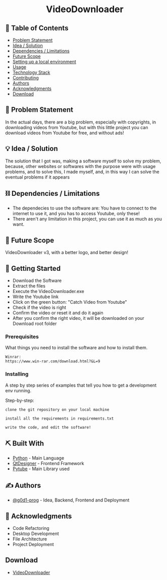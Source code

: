 <h1 align="center">VideoDownloader</h1>


## 📝 Table of Contents

- [Problem Statement](#problem_statement)
- [Idea / Solution](#idea)
- [Dependencies / Limitations](#limitations)
- [Future Scope](#future_scope)
- [Setting up a local environment](#getting_started)
- [Usage](#usage)
- [Technology Stack](#tech_stack)
- [Contributing](../CONTRIBUTING.md)
- [Authors](#authors)
- [Acknowledgments](#acknowledgments)
- [Download](#download)

## 🧐 Problem Statement <a name = "problem_statement"></a>

In the actual days, there are a big problem, especially with copyrights, in downloading videos from Youtube, but with this little project you can download videos from Youtube for free, and without ads!

## 💡 Idea / Solution <a name = "idea"></a>

The solution that I got was, making a software myself to solve my problem, because, other websites or softwares with the 
purpose were with usage problems, and to solve this, I made myself, and, in this way I can solve the eventual problems if it appears

## ⛓️ Dependencies / Limitations <a name = "limitations"></a>

- The dependecies to use the software are: You have to connect to the internet to use it, and you has to access Youtube, only these!
- There aren't any limitation in this project, you can use it as much as you want.

## 🚀 Future Scope <a name = "future_scope"></a>

VideoDownloader v3, with a better logo, and better design!

## 🏁 Getting Started <a name = "getting_started"></a>

- Download the Software
- Extract the files
- Execute the VideoDownloader.exe
- Write the Youtube link
- Click on the green button: "Catch Video from Youtube"
- Check if the video is right
- Confirm the video or reset it and do it again
- After you confirm the right video, it will be downloaded on your Download root folder

### Prerequisites

What things you need to install the software and how to install them.

```
Winrar:
https://www.win-rar.com/download.html?&L=9
```

### Installing

A step by step series of examples that tell you how to get a development env running.

Step-by-step:

```
clone the git repository on your local machine
```

```
install all the requirements in requirements.txt
```

```
write the code, and edit the software!
```

## ⛏️ Built With <a name = "tech_stack"></a>

- [Python](https://www.python.org/) - Main Language
- [QtDesigner](https://build-system.fman.io/) - Frontend Framework
- [Pytube](https://pytube.io/en/latest/) - Main Library used

## ✍️ Authors <a name = "authors"></a>

- [@g0d1-prog](https://github.com/g0d1-prog/) - Idea, Backend, Frontend and Deployment

## 🎉 Acknowledgments <a name = "acknowledgments"></a>

- Code Refactoring
- Desktop Development
- File Architecture
- Project Deployment

## Download <a name = "download"></a>
- [VideoDownloader](https://shorturl.at/cBKL1)

